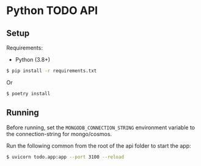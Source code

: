# Python TODO API

## Setup

Requirements:

- Python (3.8+)

```bash
$ pip install -r requirements.txt
```

Or

```bash
$ poetry install
```

## Running

Before running, set the `MONGODB_CONNECTION_STRING` environment variable to the connection-string for mongo/cosmos.

Run the following common from the root of the api folder to start the app:

```bash
$ uvicorn todo.app:app --port 3100 --reload
```
